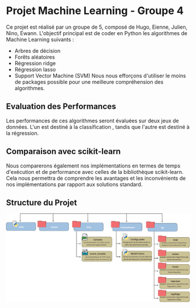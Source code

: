 # Projet Machine Learning - Groupe 4
Ce projet est réalisé par un groupe de 5, composé de Hugo, Eienne, Julien, Nino, Ewann.
L'objectif principal est de coder en Python les algorithmes de Machine Learning suivants :

- Arbres de décision
- Forêts aléatoires
- Régression ridge
- Régression lasso
- Support Vector Machine (SVM)
Nous nous efforçons d'utiliser le moins de packages possible pour une meilleure compréhension des algorithmes.  
## Evaluation des Performances
Les performances de ces algorithmes seront évaluées sur deux jeux de données. L'un est destiné à la classification , tandis que l'autre est destiné à la régression.  
## Comparaison avec scikit-learn
Nous comparerons également nos implémentations en termes de temps d'exécution et de performance avec celles de la bibliothèque scikit-learn. Cela nous permettra de comprendre les avantages et les inconvénients de nos implémentations par rapport aux solutions standard.  
## Structure du Projet
![assets/structure.png](assets/archi-projetML.png)